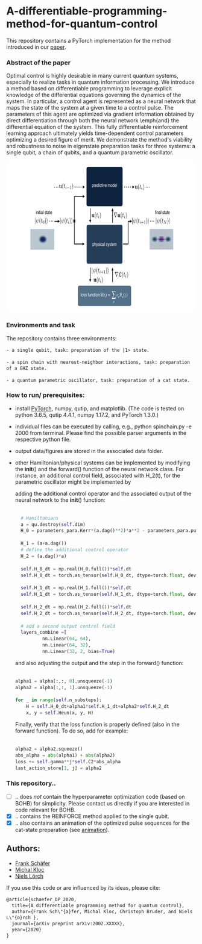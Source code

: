 # A-differentiable-programming-method-for-quantum-control

This repository contains a PyTorch implementation for the method introduced in our [paper](https://arxiv.org/abs/2002.XXXXX).

### Abstract of the paper
Optimal control is highly desirable in many current quantum systems, especially to realize tasks in quantum information processing. We introduce a method based on differentiable programming to leverage explicit knowledge of the differential equations governing the dynamics of the system. In particular, a control agent is represented as a neural network that maps the state of the system at a given time to a control pulse. The parameters of this agent are optimized via gradient information obtained by direct differentiation through both the neural network \emph{and} the differential equation of the system. This fully differentiable reinforcement learning approach ultimately yields time-dependent  control parameters optimizing a desired figure of merit. We demonstrate the method's viability and robustness to noise  in eigenstate preparation tasks for three  systems: a single qubit, a chain of qubits, and a quantum parametric oscillator.


<p align="center">
  <img src="./misc/method.png" alt="scheme" height="400px" width="648px">
</p>

### Environments and task

The repository contains three environments:

    - a single qubit, task: preparation of the |1> state.

    - a spin chain with nearest-neighbor interactions, task: preparation of a GHZ state.

    - a quantum parametric oscillator, task: preparation of a cat state.  


### How to run/ prerequisites:

- install [PyTorch](https://pytorch.org/), numpy, qutip, and matplotlib. (The code is tested on python 3.6.5, qutip 4.4.1, numpy 1.17.2, and PyTorch 1.3.0.)
- individual files can be executed by calling, e.g., python spinchain.py -e 2000 from terminal. Please find the possible parser arguments in the respective python file.
- output data/figures are stored in the associated data folder.
- other Hamiltonian/physical systems can be implemented by modifying the __init__() and the forward() function of the neural network class. For instance, an additional control field, associated with H_2(t), for the parametric oscillator might be implemented by

  adding the additional control operator and the associated output of the neural network to the __init__() function:
  ```python

    # Hamiltonians
    a = qu.destroy(self.dim)
    H_0 = parameters_para.Kerr*(a.dag()**2)*a**2 - parameters_para.pump*(a**2+a.dag()**2)

    H_1 = (a+a.dag())
    # define the additional control operator
    H_2 = (a.dag()*a)

    self.H_0_dt = np.real(H_0.full())*self.dt
    self.H_0_dt = torch.as_tensor(self.H_0_dt, dtype=torch.float, device=device)

    self.H_1_dt = np.real(H_1.full())*self.dt
    self.H_1_dt = torch.as_tensor(self.H_1_dt, dtype=torch.float, device=device)

    self.H_2_dt = np.real(H_2.full())*self.dt
    self.H_2_dt = torch.as_tensor(self.H_2_dt, dtype=torch.float, device=device)

    # add a second output control field
    layers_combine =[
            nn.Linear(64, 64),
            nn.Linear(64, 32),
            nn.Linear(32, 2, bias=True)

  ```
  and also adjusting the output and the step in the forward() function:
  ```python

  alpha1 = alpha[:,:, 0].unsqueeze(-1)
  alpha2 = alpha[:,:, 1].unsqueeze(-1)

  for _ in range(self.n_substeps):
      H = self.H_0_dt+alpha1*self.H_1_dt+alpha2*self.H_2_dt
      x, y = self.Heun(x, y, H)

  ```
  Finally, verify that the loss function is properly defined (also in the forward function). To do so, add for example:
  ```python

  alpha2 = alpha2.squeeze()
  abs_alpha = abs(alpha1) + abs(alpha2)
  loss += self.gamma**j*self.C2*abs_alpha
  last_action_store[1, j] = alpha2

  ```

### This repository..

- [ ] .. does *not* contain the hyperparameter optimization code (based on BOHB) for simplicity. Please contact us directly if you are interested in code relevant for BOHB.
- [x] .. contains the REINFORCE method applied to the single qubit.
- [x] .. also contains an animation of the optimized pulse sequences for the cat-state preparation (see [animation](./misc/movie_cats.gif)).

## Authors:

- [Frank Schäfer](https://github.com/frankschae)
- [Michal Kloc](https://github.com/MikeKlocCZ)
- [Niels Lörch](https://github.com/nloerch)

If you use this code or are influenced by its ideas, please cite:

```
@article{schaefer_DP_2020,
  title={A differentiable programming method for quantum control},
  author={Frank Sch\"{a}fer, Michal Kloc, Christoph Bruder, and Niels L\"{o}rch },
  journal={arXiv preprint arXiv:2002.XXXXX},
  year={2020}
}
```
